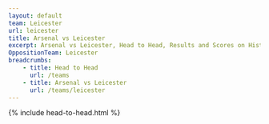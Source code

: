 ```yaml
---
layout: default
team: Leicester
url: leicester
title: Arsenal vs Leicester
excerpt: Arsenal vs Leicester, Head to Head, Results and Scores on History of Arsenal Football Club
OppositionTeam: Leicester
breadcrumbs:
    - title: Head to Head
      url: /teams
    - title: Arsenal vs Leicester
      url: /teams/leicester
---
```


{% include head-to-head.html %}